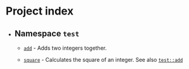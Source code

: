 # Project index

  - ## Namespace `test`
    
      - [`add`](doc_test.md#standardese-test__add-intconst-intconst-) - Adds two integers together.
    
      - [`square`](doc_test.md#standardese-test__square-intconst-) - Calculates the square of an integer. See also [`test::add`](doc_test.md#standardese-test__add-intconst-intconst-)

